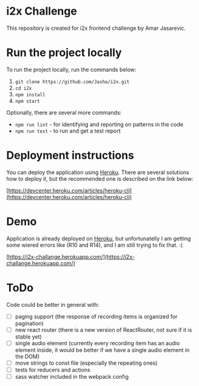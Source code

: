 # i2x Challenge

This repository is created for i2x frontend challenge by Amar Jasarevic.


# Run the project locally

To run the project locally, run the commands below:

1. `git clone https://github.com/Jasha/i2x.git`
2. `cd i2x`
3. `npm install`
4. `npm start`

Optionally, there are several more commands:

- `npm run lint` - for identifying and reporting on patterns in the code
- `npm run test` - to run and get a test report


# Deployment instructions

You can deploy the application using [Heroku](https://www.heroku.com/). There are several solutions how to deploy it, but the recommended one is described on the link below:

[https://devcenter.heroku.com/articles/heroku-cli](https://devcenter.heroku.com/articles/heroku-cli)


# Demo

Application is already deployed on [Heroku](https://www.heroku.com/), but unfortunatelly I am getting some wiered errors like (R10 and R14), and I am still trying to fix that. :(

[https://i2x-challange.herokuapp.com/](https://i2x-challange.herokuapp.com/)


# ToDo

Code could be better in general with:

- [ ] paging support (the response of recording items is organized for pagination)
- [ ] new react router (there is a new version of ReactRouter, not sure if it is stable yet)
- [ ] single audio element (currently every recording item has an audio element inside, it would be better if we have a single audio element in the DOM)
- [ ] move strings to const file (especially the repeating ones)
- [ ] tests for reducers and actions
- [ ] sass watcher included in the webpack config
